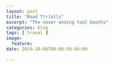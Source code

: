 ```yaml
---
layout: post
title: "Road T(r)olls"
excerpt: "The never ending tool booths"
categories: blog
tags: [ travel ]
image:
  feature:
date: 2018-10-06T08:08:50-04:00

---
```



